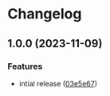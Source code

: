 # Changelog

## 1.0.0 (2023-11-09)


### Features

* intial release ([03e5e67](https://github.com/airtonix/asdf-hledger/commit/03e5e675cda1e245227e0900d1b2444390a652f6))
